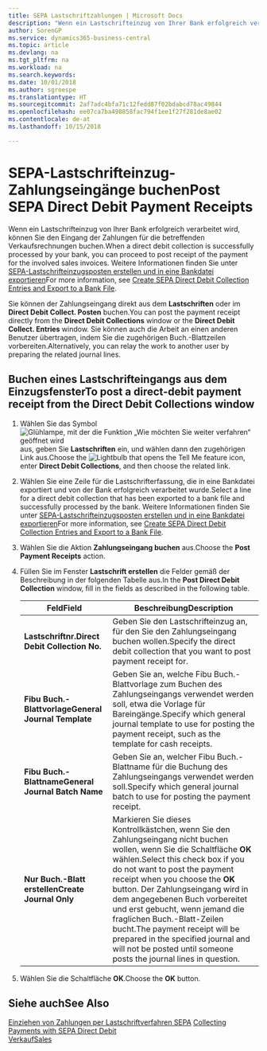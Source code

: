 ```yaml
---
title: SEPA Lastschriftzahlungen | Microsoft Docs
description: "Wenn ein Lastschrifteinzug von Ihrer Bank erfolgreich verarbeitet wird, können Sie den Eingang der Zahlungen für die betreffenden Verkaufsrechnungen buchen."
author: SorenGP
ms.service: dynamics365-business-central
ms.topic: article
ms.devlang: na
ms.tgt_pltfrm: na
ms.workload: na
ms.search.keywords: 
ms.date: 10/01/2018
ms.author: sgroespe
ms.translationtype: HT
ms.sourcegitcommit: 2af7adc4bfa71c12fedd87f02bdabcd78ac49844
ms.openlocfilehash: ee07ca7ba498858fac794f1ee1f27f281de8ae02
ms.contentlocale: de-at
ms.lasthandoff: 10/15/2018

---
```

# <a name="post-sepa-direct-debit-payment-receipts"></a><span data-ttu-id="af840-103">SEPA-Lastschrifteinzug-Zahlungseingänge buchen</span><span class="sxs-lookup"><span data-stu-id="af840-103">Post SEPA Direct Debit Payment Receipts</span></span>
<span data-ttu-id="af840-104">Wenn ein Lastschrifteinzug von Ihrer Bank erfolgreich verarbeitet wird, können Sie den Eingang der Zahlungen für die betreffenden Verkaufsrechnungen buchen.</span><span class="sxs-lookup"><span data-stu-id="af840-104">When a direct debit collection is successfully processed by your bank, you can proceed to post receipt of the payment for the involved sales invoices.</span></span> <span data-ttu-id="af840-105">Weitere Informationen finden Sie unter [SEPA-Lastschrifteinzugsposten erstellen und in eine Bankdatei exportieren](finance-how-create-sepa-direct-debit-collection-entries-export-bank-file.md)</span><span class="sxs-lookup"><span data-stu-id="af840-105">For more information, see [Create SEPA Direct Debit Collection Entries and Export to a Bank File](finance-how-create-sepa-direct-debit-collection-entries-export-bank-file.md).</span></span>  

<span data-ttu-id="af840-106">Sie können der Zahlungseingang direkt aus dem **Lastschriften** oder im **Direct Debit Collect. Posten** buchen.</span><span class="sxs-lookup"><span data-stu-id="af840-106">You can post the payment receipt directly from the **Direct Debit Collections** window or the **Direct Debit Collect. Entries** window.</span></span> <span data-ttu-id="af840-107">Sie können auch die Arbeit an einen anderen Benutzer übertragen, indem Sie die zugehörigen Buch.-Blattzeilen vorbereiten.</span><span class="sxs-lookup"><span data-stu-id="af840-107">Alternatively, you can relay the work to another user by preparing the related journal lines.</span></span>  

## <a name="to-post-a-direct-debit-payment-receipt-from-the-direct-debit-collections-window"></a><span data-ttu-id="af840-108">Buchen eines Lastschrifteingangs aus dem Einzugsfenster</span><span class="sxs-lookup"><span data-stu-id="af840-108">To post a direct-debit payment receipt from the Direct Debit Collections window</span></span>  
1. <span data-ttu-id="af840-109">Wählen Sie das Symbol ![Glühlampe, mit der die Funktion „Wie möchten Sie weiter verfahren“ geöffnet wird](media/ui-search/search_small.png "Wie möchten Sie weiter verfahren?") aus, geben Sie **Lastschriften** ein, und wählen dann den zugehörigen Link aus.</span><span class="sxs-lookup"><span data-stu-id="af840-109">Choose the ![Lightbulb that opens the Tell Me feature](media/ui-search/search_small.png "Tell me what you want to do") icon, enter **Direct Debit Collections**, and then choose the related link.</span></span>  
2. <span data-ttu-id="af840-110">Wählen Sie eine Zeile für die Lastschrifterfassung, die in eine Bankdatei exportiert und von der Bank erfolgreich verarbeitet wurde.</span><span class="sxs-lookup"><span data-stu-id="af840-110">Select a line for a direct debit collection that has been exported to a bank file and successfully processed by the bank.</span></span> <span data-ttu-id="af840-111">Weitere Informationen finden Sie unter [SEPA-Lastschrifteinzugsposten erstellen und in eine Bankdatei exportieren](finance-how-create-sepa-direct-debit-collection-entries-export-bank-file.md)</span><span class="sxs-lookup"><span data-stu-id="af840-111">For more information, see [Create SEPA Direct Debit Collection Entries and Export to a Bank File](finance-how-create-sepa-direct-debit-collection-entries-export-bank-file.md).</span></span>  
3. <span data-ttu-id="af840-112">Wählen Sie die Aktion **Zahlungseingang buchen** aus.</span><span class="sxs-lookup"><span data-stu-id="af840-112">Choose the **Post Payment Receipts** action.</span></span>  
4. <span data-ttu-id="af840-113">Füllen Sie im Fenster **Lastschrift erstellen** die Felder gemäß der Beschreibung in der folgenden Tabelle aus.</span><span class="sxs-lookup"><span data-stu-id="af840-113">In the **Post Direct Debit Collection** window, fill in the fields as described in the following table.</span></span>  

    |<span data-ttu-id="af840-114">Feld</span><span class="sxs-lookup"><span data-stu-id="af840-114">Field</span></span>|<span data-ttu-id="af840-115">Beschreibung</span><span class="sxs-lookup"><span data-stu-id="af840-115">Description</span></span>|  
    |---------------------------------|---------------------------------------|  
    |<span data-ttu-id="af840-116">**Lastschriftnr.**</span><span class="sxs-lookup"><span data-stu-id="af840-116">**Direct Debit Collection No.**</span></span>|<span data-ttu-id="af840-117">Geben Sie den Lastschrifteinzug an, für den Sie den Zahlungseingang buchen wollen.</span><span class="sxs-lookup"><span data-stu-id="af840-117">Specify the direct debit collection that you want to post payment receipt for.</span></span>|  
    |<span data-ttu-id="af840-118">**Fibu Buch.-Blattvorlage**</span><span class="sxs-lookup"><span data-stu-id="af840-118">**General Journal Template**</span></span>|<span data-ttu-id="af840-119">Geben Sie an, welche Fibu Buch.-Blattvorlage zum Buchen des Zahlungseingangs verwendet werden soll, etwa die Vorlage für Bareingänge.</span><span class="sxs-lookup"><span data-stu-id="af840-119">Specify which general journal template to use for posting the payment receipt, such as the template for cash receipts.</span></span>|  
    |<span data-ttu-id="af840-120">**Fibu Buch.-Blattname**</span><span class="sxs-lookup"><span data-stu-id="af840-120">**General Journal Batch Name**</span></span>|<span data-ttu-id="af840-121">Geben Sie an, welcher Fibu Buch.-Blattname für die Buchung des Zahlungseingangs verwendet werden soll.</span><span class="sxs-lookup"><span data-stu-id="af840-121">Specify which general journal batch to use for posting the payment receipt.</span></span>|  
    |<span data-ttu-id="af840-122">**Nur Buch.-Blatt erstellen**</span><span class="sxs-lookup"><span data-stu-id="af840-122">**Create Journal Only**</span></span>|<span data-ttu-id="af840-123">Markieren Sie dieses Kontrollkästchen, wenn Sie den Zahlungseingang nicht buchen wollen, wenn Sie die Schaltfläche **OK** wählen.</span><span class="sxs-lookup"><span data-stu-id="af840-123">Select this check box if you do not want to post the payment receipt when you choose the **OK** button.</span></span> <span data-ttu-id="af840-124">Der Zahlungseingang wird in dem angegebenen Buch vorbereitet und erst gebucht, wenn jemand die fraglichen Buch.-Blatt-Zeilen bucht.</span><span class="sxs-lookup"><span data-stu-id="af840-124">The payment receipt will be prepared in the specified journal and will not be posted until someone posts the journal lines in question.</span></span>|  

5. <span data-ttu-id="af840-125">Wählen Sie die Schaltfläche **OK**.</span><span class="sxs-lookup"><span data-stu-id="af840-125">Choose the **OK** button.</span></span>  

## <a name="see-also"></a><span data-ttu-id="af840-126">Siehe auch</span><span class="sxs-lookup"><span data-stu-id="af840-126">See Also</span></span>  
 <span data-ttu-id="af840-127">[Einziehen von Zahlungen per Lastschriftverfahren SEPA](finance-collect-payments-with-sepa-direct-debit.md) </span><span class="sxs-lookup"><span data-stu-id="af840-127">[Collecting Payments with SEPA Direct Debit](finance-collect-payments-with-sepa-direct-debit.md) </span></span>  
 [<span data-ttu-id="af840-128">Verkauf</span><span class="sxs-lookup"><span data-stu-id="af840-128">Sales</span></span>](sales-manage-sales.md)

